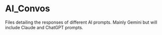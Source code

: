 # AI_Convos
Files detailing the responses of different AI prompts. Mainly Gemini but will include Claude and ChatGPT prompts.
